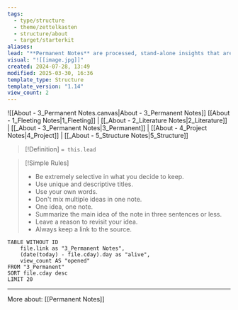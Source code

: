 ```yaml
---
tags:
  - type/structure
  - theme/zettelkasten
  - structure/about
  - target/starterkit
aliases: 
lead: "**Permanent Notes** are processed, stand-alone insights that are linked meaningfully into the system. They transform fleeting ideas into structured knowledge that can be revisited and built upon. Use them for writing notes in your own words, linking them to related concepts, and making them reusable."
visual: "![[image.jpg]]"
created: 2024-07-28, 13:49
modified: 2025-03-30, 16:36
template_type: Structure
template_version: "1.14"
view_count: 2
---
```

<!--  See "Template Help" below for using properties -->

<!--  Clear and descriptive title -->

<!-- Visual or sketchnote if available -->

![[About - 3_Permanent Notes.canvas|About - 3_Permanent Notes]]
[[About - 1_Fleeting Notes|1_Fleeting]] | [[_About - 2_Literature Notes|2_Literature]] | [[_About - 3_Permanent Notes|3_Permanent]] | [[About - 4_Project Notes|4_Project]] | [[_About - 5_Structure Notes|5_Structure]]

<!--  Summarized structure from "lead"-key  in properties section -->

> [!Definition]
> `= this.lead`

> [!Simple Rules]
>- Be extremely selective in what you decide to keep.
>- Use unique and descriptive titles.
>- Use your own words.
>- Don't mix multiple ideas in one note.
>- One idea, one note.
>- Summarize the main idea of the note in three sentences or less.
>- Leave a reason to revisit your idea.
>- Always keep a link to the source.

<!-- Main STRUCTURE of my content -->
```dataview
TABLE WITHOUT ID 
	file.link as "3_Permanent Notes", 
	(date(today) - file.cday).day as "alive",
	view_count AS "opened"
FROM "3_Permanent"
SORT file.cday desc
LIMIT 20
```


---
More about: [[Permanent Notes]]


